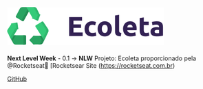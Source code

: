 <img src="public/assets/logo.svg"
      alt="Logo"
      right="200px"/>
---




**Next Level Week** - 0.1 -> **NLW** Projeto: Ecoleta proporcionado pela @Rocketseat🚀  [Rocketsear Site (https://rocketseat.com.br)

[GitHub](http://github.com)
